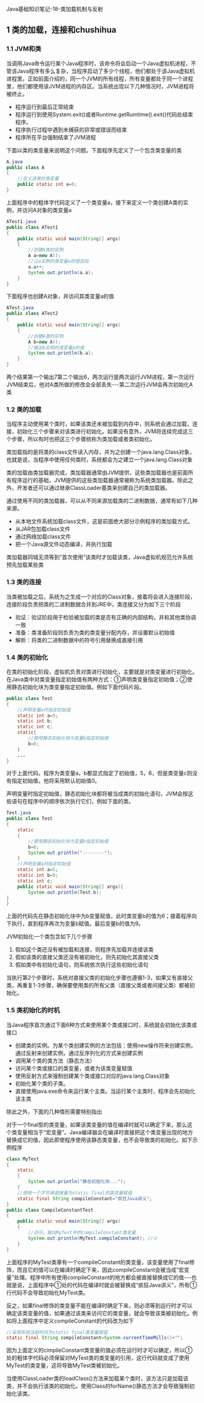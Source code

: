 Java基础知识笔记-18-类加载机制与反射

## 1 类的加载，连接和chushihua

### 1.1 JVM和类

当调用Java命令运行某个Java程序时，该命令将会启动一个Java虚拟机进程，不管该Java程序有多么复杂，当程序启动了多少个线程，他们都处于该Java虚拟机进程里。正如前面介绍的，同一个JVM的所有线程，所有变量都处于同一个进程里，他们都使用该JVM进程的内存区。当系统出现以下几种情况时，JVM进程将被终止。

- 程序运行到最后正常结束
- 程序运行到使用System.exit()或者Runtime.getRumtime().exit()代码处结束程序。
- 程序执行过程中遇到未捕获的异常或错误而结束
- 程序所在平台强制结束了JVM进程

下面以类的类变量来说明这个问题。下面程序先定义了一个包含类变量的类

```java
A.java
public class A
{
	//定义该类的类变量
	public static int a=6;
}
```

上面程序中的粗体字代码定义了一个类变量a，接下来定义一个类创建A类的实例，并访问A对象的类变量a

```java
ATest1.java
public class ATest1
{
	public static void main(String[] args)
	{
		//创建A类的实例
		A a=new A();
		//让a实例的类变量a的值自加
		a.a++;
		System.out.println(a.a);
	}
}
```

下面程序也创建A对象，并访问其类变量a的值

```java
ATest.java
public class ATest2
{
	public static void main(String[] args)
	{
		//创建A类的实例
		A b=new A();
		//输出b实例的类变量a的值
		System.out.println(b.a);
	}
}
```

两个结果第一个输出7第二个输出6，两次运行是两次运行JVM进程，第一次运行JVM结束后，他对A类所做的修改会全部丢失---第二次运行JVM会再次初始化A类

### 1.2 类的加载

当程序主动使用某个类时，如果该类还未被加载到内存中，则系统会通过加载，连接，初始化三个步骤来对该类进行初始化。如果没有意外，JVM将连续完成这三个步骤，所以有时也把这三个步骤统称为类加载或者类初始化。

类加载指的是将类的class文件读入内存，并为之创建一个java.lang.Class对象，也就是说，当程序中使用任何类时，系统都会为之建立一个java.lang.Class对象

类的加载由类加载器完成，类加载器通常由JVM提供，这些类加载器也是前面所有程序运行的基础，JVM提供的这些类加载器通常被称为系统类加载器。除此之外，开发者还可以通过继承ClassLoader基类来创建自己的类加载器。

通过使用不同的类加载器，可以从不同来源加载类的二进制数据，通常有如下几种来源。

- 从本地文件系统加载class文件，这是前面绝大部分示例程序的类加载方式。
- 从JAR包加载class文件
- 通过网络加载class文件
- 把一个Java源文件动态编译，并执行加载

类加载器同城无须等到“首次使用”该类时才加载该类，Java虚拟机规范允许系统预先加载某些类

### 1.3 类的连接

当类被加载之后，系统为之生成一个对应的Class对象，接着将会进入连接阶段，连接阶段负责把类的二进制数据合并到JRE中，类连接又分为如下三个阶段

- 验证：验证阶段用于检验被加载的类是否有正确的内部结构，并和其他类协调一致
- 准备：类准备阶段则负责为类的类变量分配内存，并设置默认初始值
- 解析：将类的二进制数据中的符号引用替换成直接引用

### 1.4 类的初始化

在类的初始化阶段，虚拟机负责对类进行初始化，主要就是对类变量进行初始化。在Java类中对类变量指定初始值有两种方式：①声明类变量指定初始值；②使用静态初始化块为类变量指定初始值。例如下面代码片段。

```java
public class Test
{
	//声明变量a时指定初始值
	static int a=5;
	static int b;
	static int c;
	static{
		//使用静态初始化块为变量b指定初始值
		b=6;
	}
	...
}
```

对于上面代码，程序为类变量a，b都显式指定了初始值，5，6，但是类变量c则没有指定初始值，他将采用默认初始值0。

声明变量时指定初始值，静态初始化块都将被当成类的初始化语句，JVM会按这些语句在程序中的顺序依次执行它们，例如下面的类。

```java
Test.java
public class Test
{
	static 
	{
		//使用静态初始化块为变量b指定初始值
		b=6;
		System.out.println("--------");
	}
	//声明变量a时指定初始值
	static int a=5;
	static int b=9;
	static int c;
	public static void main(String[] args){
		System.out.println(Test.b);
}
}
```

上面的代码先在静态初始化块中为b变量赋值，此时类变量b的值为6；接着程序向下执行，直到程序再次为变量b赋值。最后变量b的值为9。

JVM初始化一个类包含如下几个步骤

1. 假如这个类还没有被加载和连接，则程序先加载并连接该类
2. 假如该类的直接父类还没有被初始化，则先初始化其直接父类
3. 假如类中有初始化语句，则系统依次执行这些初始化语句

当执行第2个步骤时，系统对直接父类的初始化步骤也遵循1-3，如果又有直接父类，再重复1-3步骤，确保要使用类的所有父类（直接父类或者间接父类）都被初始化。

### 1.5 类初始化的时机

当Java程序首次通过下面6种方式来使用某个类或接口时，系统就会初始化该类或接口

- 创建类的实例。为某个类创建实例的方法包括：使用new操作符来创建实例，通过反射来创建实例，通过反序列化的方式来创建实例
- 调用某个类的类方法（静态方法）
- 访问某个类或接口的类变量，或者为该类变量赋值
- 使用反射方式来强制创建某个类或接口对应的java.lang.Class对象
- 初始化某个类的子类。
- 直接使用java.exe命令来运行某个主类。当运行某个主类时，程序会先初始化该主类

除此之外，下面的几种情形需要特别指出

对于一个final型的类变量，如果该类变量的值在编译时就可以确定下来，那么这个类变量相当于“宏变量”。Java编译器会在编译时直接把这个类变量出现的地方替换成它的值，因此即使程序使用该静态类变量，也不会导致类的初始化。如下示例程序

```java
class MyTest
{
	static
	{
		System.out.println("静态初始化块...");
	}
	//使用一个字符串直接量为static final的类变量赋值
	static final String compileConstant="疯狂Java讲义";
}
public class CompileConstantTest
{
	public static void main(String[] args)
	{
		//访问，输出MyTest中的compileConstant类变量
		System.out.println(MyTest.compileConstant); //①
	}
}
```

上面程序的MyTest类章有一个compileConstant的类变量，该变量使用了final修饰，而且它的值可以在编译时确定下来，因此compileConstant会被当成“宏变量”处理。程序中所有使用compileConstant的地方都会被直接替换成它的值---也就是说，上面程序中①处的代码在编译时就会被替换成“疯狂Java讲义”，所有①行代码不会导致初始化MyTest类。

反之，如果final修饰的类变量不能在编译时确定下来，则必须等到运行时才可以确定该类变量的值，如果通过该类来访问它的类变量，就会导致该类被初始化。例如将上面程序中定义compileConstant的代码改为如下

```java
//采用系统当前时间为static final类变量赋值
static final String compileConstant=System.currentTimeMills()+"";
```

因为上面定义的cimpileConstant类变量的值必须在运行时才可以确定，所以①处的粗体字代码必须保留对MyTest类的类变量的引用，这行代码就变成了使用MyTest的类变量，这将导致MyTest类被初始化。

当使用ClassLoader类的loadClass()方法来加载某个类时，该方法只是加载该类，并不会执行该类的初始化。使用Class的forName()静态方法才会导致强制初始化该类。

